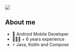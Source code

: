 <div align="center">
</div>

<img src="https://i.imgur.com/ZvCsALE.png">

## About me
- 📱 Android Mobile Developer
- 👨🏼‍💻 + 6 years experience
- ⚡ Java, Kotlin and Compose
<!--
**lintz18/lintz18** is a ✨ _special_ ✨ repository because its `README.md` (this file) appears on your GitHub profile.

Here are some ideas to get you started:

- 🔭 I’m currently working on ...
- 🌱 I’m currently learning ...
- 👯 I’m looking to collaborate on ...
- 🤔 I’m looking for help with ...
- 💬 Ask me about ...
- 📫 How to reach me: ...
- 😄 Pronouns: ...
- ⚡ Fun fact: ...
-->
